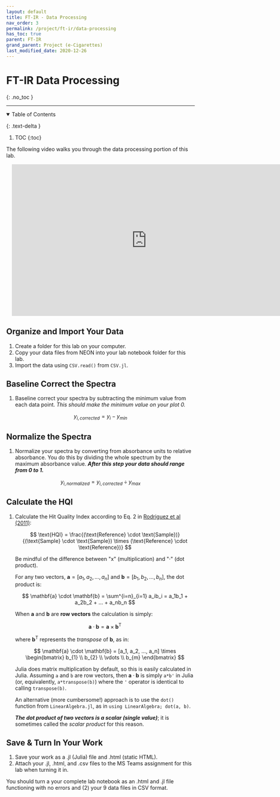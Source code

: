 ```yaml
---
layout: default
title: FT-IR - Data Processing
nav_order: 3
permalink: /project/ft-ir/data-processing
has_toc: true
parent: FT-IR
grand_parent: Project (e-Cigarettes)
last_modified_date: 2020-12-26
---
```


# FT-IR Data Processing
{: .no_toc  }

----

<details open markdown="block">
  <summary>
  Table of Contents
  </summary>

  {: .text-delta }
1. TOC
{:toc}
</details>


The following video walks you through the data processing portion of this lab.




<iframe src="https://wcu.hosted.panopto.com/Panopto/Pages/Embed.aspx?id=683a0991-3eb6-4e62-8bda-ac4600e1a364&autoplay=false&offerviewer=true&showtitle=true&showbrand=false&start=0&interactivity=all" height="405" width="720" frameBorder = "0" style="border: 0px solid #464646; display: block; margin: 15px;" allowfullscreen allow="autoplay"></iframe>

## Organize and Import Your Data

1. Create a folder for this lab on your computer.
1. Copy your data files from NEON into your lab notebook folder for this lab.
1. Import the data using `CSV.read()` from `CSV.jl`.

## Baseline Correct the Spectra 

1. Baseline correct your spectra by subtracting the minimum value from each data point.  *This should make the minimum value on your plot 0.*

$$
y_{i,corrected} = y_{i} - y_{min}
$$

## Normalize the Spectra

1. Normalize your spectra by converting from absorbance units to relative absorbance.  You do this by dividing the whole spectrum by the maximum absorbance value.  ***After this step your data should range from 0 to 1.***

$$
y_{i,normalized} = y_{i,corrected} \div y_{max}
$$

## Calculate the HQI  

1. Calculate the Hit Quality Index according to Eq. 2 in [Rodriguez et al (2011)](https://www.researchgate.net/publication/51602215_Standardization_of_Raman_spectra_for_transfer_of_spectral_libraries_across_different_instruments):

    $$
    \text{HQI} = \frac{(\text{Reference} \cdot \text{Sample})}{(\text{Sample} \cdot \text{Sample}) \times (\text{Reference} \cdot \text{Reference})}
    $$

    Be mindful of the difference between "x" (multiplication) and "·" (dot product). 

    For any two vectors, $\mathbf{a} = [a_1, a_2, ..., a_n]$ and $\mathbf{b} = [b_1, b_2, ..., b_n]$, the dot product is:

    $$
    \mathbf{a} \cdot \mathbf{b} = \sum^{i=n}_{i=1} a_ib_i = a_1b_1 + a_2b_2 + ... + a_nb_n
    $$

    When $\mathbf{a}$ and $\mathbf{b}$ are **row vectors** the calculation is simply:

    $$
    \mathbf{a} \cdot \mathbf{b} = \mathbf{a} \times \mathbf{b}^\text{T}
    $$

    where $\mathbf{b}^\text{T}$ represents the *transpose* of $\mathbf{b}$, as in:

    $$
    \mathbf{a} \cdot \mathbf{b} = [a_1, a_2, ..., a_n] \times \begin{bmatrix}
               b_{1} \\
               b_{2} \\
               \vdots \\
               b_{m}
             \end{bmatrix}
    $$

    Julia does matrix multiplication by default, so this is easily calculated in Julia.  Assuming `a` and `b` are row vectors, then $\mathbf{a} \cdot \mathbf{b}$ is simply `a*b'` in Julia (or, equivalently, `a*transpose(b)`) where the `'` operator is identical to calling `transpose(b)`.  
    
    An alternative (more cumbersome!) approach is to use the `dot()` function from `LinearAlgebra.jl`, as in `using LinearAlgebra; dot(a, b)`.

     ***The dot product of two vectors is a scalar (single value)***; it is sometimes called the *scalar product* for this reason.

## Save & Turn In Your Work

1. Save your work as a .jl (Julia) file and .html (static HTML).
1. Attach your .jl, .html, and .csv files to the MS Teams assignment for this lab when turning it in.

<div class="tip">
You should turn a your complete lab notebook as an .html and .jl file functioning with no errors and (2) your 9 data files in CSV format.
</div>
